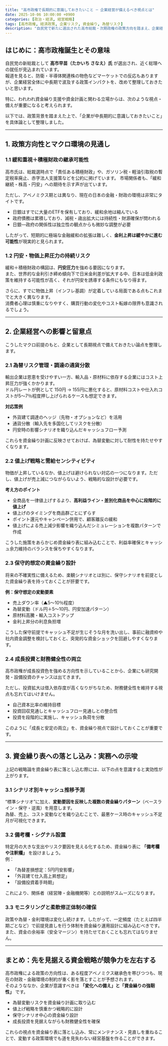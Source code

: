 ```yaml
---
title: "高市政権で長期的に意識しておきたいこと ─ 企業経営が備えるべき視点とは"
date: 2025-10-06 10:00:00 +0900
categories: [政治・経済, 経営戦略]
tags: [高市政権, 経済政策, 企業リスク, 資金繰り, 為替リスク]
description: "自民党で新たに選出された高市総裁・次期政権の政策方向を踏まえ、企業経営視点で長期に意識すべき論点を整理しました。金融・為替・物価・値上げ戦略などの観点から、資金繰り表に落とし込むための示唆をお届けします。"
---
```


## はじめに：高市政権誕生とその意味

自民党の新総裁として **高市早苗（たかいち さなえ）氏** が選出され、近く総理への就任が見込まれています。  
報道を見ると、防衛・半導体関連株の物色などマーケットでの反応もありますが、企業経営全体に中長期で波及する政策インパクトを、改めて整理しておきたいと思います。

特に、われわれ資金繰り支援や資金計画と関わる立場からは、次のような視点・備えが重要になると考えられます。

以下では、政策背景を踏まえた上で、「企業が中長期的に意識しておきたいこと」を具体論として整理しました。

---

## 1. 政策方向性とマクロ環境の見通し

### 1.1 緩和重視＋積極財政の継承可能性

高市氏は、総裁選時点で「責任ある積極財政」や、ガソリン税・軽油引取税の暫定税率廃止、赤字法人支援策などを公約に掲げています。 
市場関係者も、「緩和継続・株高・円安」への期待を示す声が出ています。

ただし、アベノミクス期とは異なり、現在の日本の金融・財政の環境は非常にタイトです。  
- 日銀はすでに大量のETFを保有しており、緩和余地は縮んでいる  
- 政府債務は累積しており、減税・歳出拡大には持続性・財源確保が問われる  
- 日銀―政府の関係性は独立性の観点からも微妙な調整が必要  

したがって、短期的に極端な金融緩和の拡張は難しく、**金利上昇は緩やかに進む可能性**が現実的と見られます。

### 1.2 円安・物価上昇圧力の持続リスク

緩和＋積極財政の構図は、**円安圧力**を強める要因になります。  
また、世界的な金利引き締め傾向下で日米金利差が拡大する中、日本は低金利政策を維持する可能性が高く、それが円安を誘導する条件にもなり得ます。 

さらに、すでに物価上昇（インフレ基調）が定着している局面である点もこれまでと大きく異なります。  
消費者心理は慎重になりやすく、購買行動の変化やコスト転嫁の限界も意識されるでしょう。

---

## 2. 企業経営への影響と留意点

こうしたマクロ前提のもと、企業として長期視点で備えておきたい論点を整理します。

### 2.1 為替リスク管理・調達の通貨分散

輸出企業は恩恵を受けやすい一方、輸入品・原材料に依存する企業にはコスト上昇圧力が強くかかります。  
ドル円レートが例として 150円 → 155円に悪化すると、原材料コストや仕入れコストが5～7％程度押し上げられるケースも想定できます。

**対応策例**  
- 外貨建て調達のヘッジ（先物・オプションなど）を活用  
- 通貨分散（輸入先を多国化してリスクを分散）  
- 円安時の影響シナリオを織り込んだキャッシュフロー予測  

これらを資金繰り計画に反映させておけば、為替変動に対して耐性を持たせやすくなります。

### 2.2 値上げ戦略と需給センシティビティ

物価が上昇しているなか、値上げは避けられない対応の一つになります。ただし、値上げが売上減につながらないよう、戦略的な設計が必要です。

**考え方のポイント**  
- 全商品を一律値上げするより、**高利益ライン・差別化商品を中心に段階的に値上げ**  
- 値上げのタイミングを商品群ごとにずらす  
- ポイント還元やキャンペーン併用で、顧客離反の緩和  
- 値上げによる売上減少影響を織り込んだシミュレーションを複数パターンで作成  

こうした施策をあらかじめ資金繰り表に組み込むことで、利益率確保とキャッシュ余力維持のバランスを保ちやすくなります。

### 2.3 保守的想定の資金繰り設計

将来の不確実性に備えるため、楽観シナリオとは別に、保守シナリオを前提とした資金繰り表を持っておくことが肝要です。

**例：保守想定の変動要素**  
- 売上ダウン率（▲5〜10％程度）  
- 為替変動（ドル円＋5〜10円、円安加速パターン）  
- 原材料高騰・輸入コストアップ  
- 金利上昇分の利息負担増  

こうした保守前提でキャッシュ不足が生じそうな月を洗い出し、事前に融資枠や社内資金調整を検討しておくと、突発的な資金ショックを回避しやすくなります。

### 2.4 成長投資と財務健全性の両立

高市政権が成長投資色を強める方向性を示していることから、企業にも研究開発・設備投資のチャンスは出てきます。 

ただし、投資拡大は借入依存度が高くなりがちなため、財務健全性を維持する視点も忘れてはいけません。  
- 自己資本比率の維持目標  
- 投資回収見通しとキャッシュフロー見通しとの整合性  
- 投資を段階的に実施し、キャッシュ負荷を分散  

このように「成長と安定の両立」を、資金繰り視点で設計しておくことが重要です。

---

## 3. 資金繰り表への落とし込み：実務への示唆

上記の戦略論を資金繰り表に落とし込む際には、以下の点を意識すると実効性が上がります。

### 3.1 シナリオ別キャッシュ推移予測

“標準シナリオ”に加え、**変動要因を反映した複数の資金繰りパターン**（ベースライン・保守・逆風）を用意します。  
為替、売上、コスト変動などを織り込むことで、最悪ケース時のキャッシュ不足月が可視化できます。

### 3.2 備考欄・シグナル設置

特定月の大きな支出やリスク要因を見える化するため、資金繰り表に **「備考欄や注釈欄」** を設けましょう。  
例：  
- 「為替差損想定：5円円安影響」  
- 「外貨建て仕入高上昇想定」  
- 「設備投資着手時期」  

これにより、関係者（経営陣・金融機関等）との説明がスムーズになります。

### 3.3 モニタリングと柔軟修正体制の確保

政策や為替・金利環境は変化し続けます。したがって、一定頻度（たとえば四半期ごとなど）で前提見直しを行う体制を資金繰り運用設計に組み込むべきです。  
また、資金の余裕率（安全マージン）を持たせておくことも忘れてはなりません。

---

## まとめ：先を見据える資金戦略が競争力を左右する

高市政権による政策の方向性は、ある程度アベノミクス継承色を帯びつつも、現在の財政・金融環境の制約が重く影を落とすことが予想されます。  
そのようななか、企業が意識すべきは **「変化への備え」と「資金繰りの強靭性」** です。

- 為替変動リスクを資金繰り計画に取り込む  
- 値上げ戦略を慎重かつ戦略的に設計  
- 保守シナリオ中心の資金繰り設計  
- 成長投資を見据えながらも財務健全性を確保  

これらの視点を資金繰り表に落とし込み、常にメンテナンス・見直しを重ねることで、変動する政策環境でも道を見失わない経営基盤を作ることができます。
